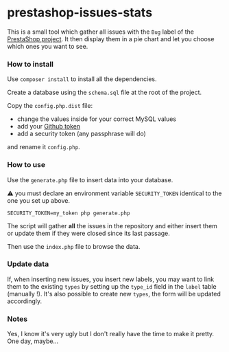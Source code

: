 # prestashop-issues-stats

This is a small tool which gather all issues with the `Bug` label of the 
[PrestaShop project](https://github.com/PrestaShop/PrestaShop).
It then display them in a pie chart and let you choose which ones you want to see.

### How to install
Use `composer install` to install all the dependencies.

Create a database using the `schema.sql` file at the root of the project.

Copy the `config.php.dist` file:
* change the values inside for your correct MySQL values
* add your [Github token](https://github.com/settings/tokens/new)
* add a security token (any passphrase will do)

and rename it `config.php`.

### How to use
Use the `generate.php` file to insert data into your database. 

:warning: you must declare an environment variable `SECURITY_TOKEN` identical to the one you set up above. 


```
SECURITY_TOKEN=my_token php generate.php
```

The script will gather **all** the issues in the repository and either insert them or update them if they were closed since
its last passage.

Then use the `index.php` file to browse the data.

### Update data

If, when inserting new issues, you insert new labels, you may want to link them to the existing `types` by setting up the 
`type_id` field in the `label` table (manually !). It's also possible to create new `types`, the form will 
be updated accordingly.

### Notes
Yes, I know it's very ugly but I don't really have the time to make it pretty. One day, maybe...
